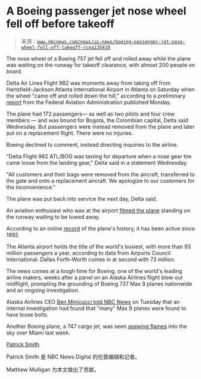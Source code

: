<!--yml

category: 未分类

date: 2024-05-27 15:10:24

-->

# A Boeing passenger jet nose wheel fell off before takeoff

> 来源：[`www.nbcnews.com/news/us-news/boeing-passenger-jet-nose-wheel-fell-off-takeoff-rcna135410`](https://www.nbcnews.com/news/us-news/boeing-passenger-jet-nose-wheel-fell-off-takeoff-rcna135410)

The nose wheel of a Boeing 757 jet fell off and rolled away while the plane was waiting on the runway for takeoff clearance, with almost 200 people on board.

Delta Air Lines Flight 982 was moments away from taking off from Hartsfield-Jackson Atlanta International Airport in Atlanta on Saturday when the wheel "came off and rolled down the hill," according to a preliminary [report](https://www.asias.faa.gov/apex/f?p=100:96:12951779521749::::P96_ENTRY_DATE,P96_MAKE_NAME,P96_FATAL_FLG:22-JAN-24,BOEING) from the Federal Aviation Administration published Monday.

The plane had 172 passengers— as well as two pilots and four crew members — and was bound for Bogotá, the Colombian capital, Delta said Wednesday. But passengers were instead removed from the plane and later put on a replacement flight. There were no injuries.

Boeing declined to comment, instead directing inquiries to the airline.

"Delta Flight 982 ATL/BOG was taxiing for departure when a nose gear tire came loose from the landing gear," Delta said in a statement Wednesday.

"All customers and their bags were removed from the aircraft, transferred to the gate and onto a replacement aircraft. We apologize to our customers for the inconvenience."

The plane was put back into service the next day, Delta said.

An aviation enthusiast who was at the airport [filmed the plane](https://twitter.com/MattCVaHi/status/1749854135908696561) standing on the runway waiting to be towed away.

According to an online [record](https://www.airfleets.net/ficheapp/plane-b757-25977.htm) of the plane's history, it has been active since 1992.

The Atlanta airport holds the title of the world's busiest, with more than 93 million passengers a year, according to data from Airports Council International. Dallas Forth-Worth comes in at second with 73 million.

The news comes at a tough time for Boeing, one of the world's leading airline makers, weeks after a panel on an Alaska Airlines flight blew out midflight, prompting the grounding of Boeing 737 Max 9 planes nationwide and an ongoing investigation.

Alaska Airlines CEO [Ben Minicucci told NBC News](https://www.nbcnews.com/business/business-news/alaska-airlines-found-more-loose-bolts-boeing-737-max-9-ceo-says-rcna135316) on Tuesday that an internal investigation had found that "many" Max 9 planes were found to have loose bolts.

Another Boeing plane, a 747 cargo jet, was seen [spewing flames](https://www.nbcnews.com/news/us-news/flames-seen-shooting-boeing-747-prompting-emergency-landing-miami-rcna134666) into the sky over Miami last week.

[Patrick Smith](https://www.nbcnews.com/author/patrick-smith-ncpn989401)[](mailto:patrick.smith@nbcuni.com)

Patrick Smith 是 NBC News Digital 的伦敦编辑和记者。

Matthew Mulligan 为本文做出了贡献。

